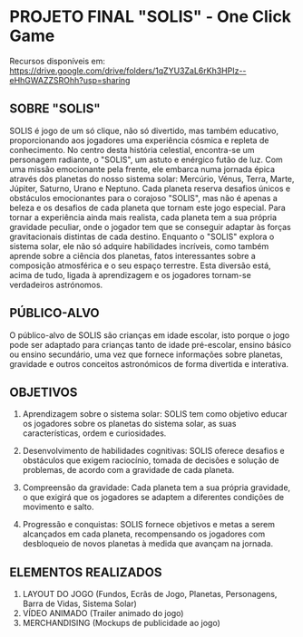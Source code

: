 # **PROJETO FINAL "SOLIS" - One Click Game**

Recursos disponíveis em: https://drive.google.com/drive/folders/1qZYU3ZaL6rKh3HPIz--eHhGWAZZSROhh?usp=sharing


## **SOBRE "SOLIS"**

SOLIS é jogo de um só clique, não só divertido, mas também educativo, proporcionando aos jogadores uma experiência cósmica e repleta de conhecimento. No centro desta história celestial, encontra-se um personagem radiante, o "SOLIS", um astuto e enérgico futão de luz. Com uma missão emocionante pela frente, ele embarca numa jornada épica através dos planetas do nosso sistema solar: Mercúrio, Vénus, Terra, Marte, Júpiter, Saturno, Urano e Neptuno. Cada planeta reserva desafios únicos e obstáculos emocionantes para o corajoso "SOLIS", mas não é apenas a beleza e os desafios de cada planeta que tornam este jogo especial. Para tornar a experiência ainda mais realista, cada planeta tem a sua própria gravidade peculiar, onde o jogador tem que se conseguir adaptar às forças gravitacionais distintas de cada destino. Enquanto o "SOLIS" explora o sistema solar, ele não só adquire habilidades incríveis, como também aprende sobre a ciência dos planetas, fatos interessantes sobre a composição atmosférica e o seu espaço terrestre. Esta diversão está, acima de tudo, ligada à aprendizagem e os jogadores tornam-se verdadeiros astrónomos.



## **PÚBLICO-ALVO** 

O público-alvo de SOLIS são crianças em idade escolar, isto porque o jogo pode ser adaptado para crianças tanto de idade pré-escolar, ensino básico ou ensino secundário, uma vez que fornece informações sobre planetas, gravidade e outros conceitos astronómicos de forma divertida e interativa.



## **OBJETIVOS**

1. Aprendizagem sobre o sistema solar: SOLIS tem como objetivo educar os jogadores sobre os planetas do sistema solar, as suas características, ordem e curiosidades. 

2. Desenvolvimento de habilidades cognitivas: SOLIS oferece desafios e obstáculos que exigem raciocínio, tomada de decisões e solução de problemas, de acordo com a gravidade de cada planeta. 

3. Compreensão da gravidade: Cada planeta tem a sua própria gravidade, o que exigirá que os jogadores se adaptem a diferentes condições de movimento e salto. 

5. Progressão e conquistas: SOLIS fornece objetivos e metas a serem alcançados em cada planeta, recompensando os jogadores com desbloqueio de novos planetas à medida que avançam na jornada. 


## **ELEMENTOS REALIZADOS**

1. LAYOUT DO JOGO (Fundos, Ecrãs de Jogo, Planetas, Personagens, Barra de Vidas, Sistema Solar)
2. VÍDEO ANIMADO (Trailer animado do jogo)
3. MERCHANDISING (Mockups de publicidade ao jogo)

